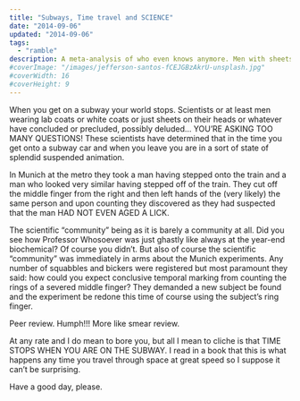 ```yaml
---
title: "Subways, Time travel and SCIENCE"
date: "2014-09-06"
updated: "2014-09-06"
tags: 
  - "ramble"
description: A meta-analysis of who even knows anymore. Men with sheets on their head investigate whether subways affect the passage of time.
#coverImage: "/images/jefferson-santos-fCEJGBzAkrU-unsplash.jpg"
#coverWidth: 16
#coverHeight: 9
---
```


When you get on a subway your world stops. Scientists or at least men wearing lab coats or white coats or just sheets on their heads or whatever have concluded or precluded, possibly deluded… YOU’RE ASKING TOO MANY QUESTIONS! These scientists have determined that in the time you get onto a subway car and when you leave you are in a sort of state of splendid suspended animation.

In Munich at the metro they took a man having stepped onto the train and a man who looked very similar having stepped off of the train. They cut off the middle finger from the right and then left hands of the (very likely) the same person and upon counting they discovered as they had suspected that the man HAD NOT EVEN AGED A LICK.

The scientific “community” being as it is barely a community at all. Did you see how Professor Whosoever was just ghastly like always at the year-end biochemical? Of course you didn’t. But also of course the scientific “community” was immediately in arms about the Munich experiments. Any number of squabbles and bickers were registered but most paramount they said: how could you expect conclusive temporal marking from counting the rings of a severed middle finger? They demanded a new subject be found and the experiment be redone this time of course using the subject’s ring finger.

Peer review. Humph!!! More like smear review.

At any rate and I do mean to bore you, but all I mean to cliche is that TIME STOPS WHEN YOU ARE ON THE SUBWAY. I read in a book that this is what happens any time you travel through space at great speed so I suppose it can’t be surprising.

Have a good day, please.